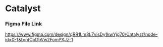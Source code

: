 # Catalyst

### Figma File Link
https://www.figma.com/design/qRR1Lm3L7vIsDy1kwYjg70/Catalyst?node-id=0-1&t=ntCoDbVw2FomPXJz-1
